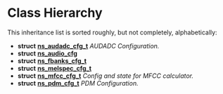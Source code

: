 
# Class Hierarchy

This inheritance list is sorted roughly, but not completely, alphabetically:


* **struct** [**ns\_audadc\_cfg\_t**](structns__audadc__cfg__t.md) _AUDADC Configuration._ 
* **struct** [**ns\_audio\_cfg**](structns__audio__cfg.md) 
* **struct** [**ns\_fbanks\_cfg\_t**](structns__fbanks__cfg__t.md) 
* **struct** [**ns\_melspec\_cfg\_t**](structns__melspec__cfg__t.md) 
* **struct** [**ns\_mfcc\_cfg\_t**](structns__mfcc__cfg__t.md) _Config and state for MFCC calculator._ 
* **struct** [**ns\_pdm\_cfg\_t**](structns__pdm__cfg__t.md) _PDM Configuration._ 

